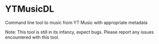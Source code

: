 # YTMusicDL
Command line tool to music from YT Music with appropriate metadata

Note: This tool is still in its infancy, expect bugs. Please report any issues encountered with this tool.
